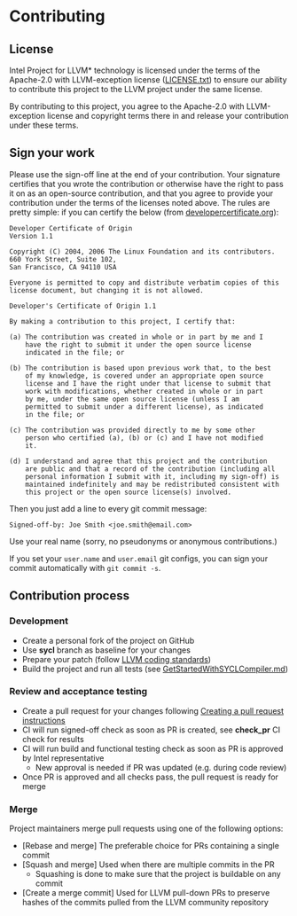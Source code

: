 # Contributing

## License



Intel Project for LLVM* technology is licensed under the terms of the
Apache-2.0 with LLVM-exception license ([LICENSE.txt](llvm/LICENSE.TXT))
to ensure our ability to contribute this project to the LLVM project
under the same license.

By contributing to this project, you agree to the Apache-2.0 with
LLVM-exception license and copyright terms there in and release your
contribution under these terms.

## Sign your work
Please use the sign-off line at the end of your contribution. Your
signature certifies that you wrote the contribution or otherwise have
the right to pass it on as an open-source contribution, and that you
agree to provide your contribution under the terms of the licenses
noted above. The rules are pretty simple: if you can certify the
below (from [developercertificate.org](http://developercertificate.org)):

```
Developer Certificate of Origin
Version 1.1

Copyright (C) 2004, 2006 The Linux Foundation and its contributors.
660 York Street, Suite 102,
San Francisco, CA 94110 USA

Everyone is permitted to copy and distribute verbatim copies of this
license document, but changing it is not allowed.

Developer's Certificate of Origin 1.1

By making a contribution to this project, I certify that:

(a) The contribution was created in whole or in part by me and I
    have the right to submit it under the open source license
    indicated in the file; or

(b) The contribution is based upon previous work that, to the best
    of my knowledge, is covered under an appropriate open source
    license and I have the right under that license to submit that
    work with modifications, whether created in whole or in part
    by me, under the same open source license (unless I am
    permitted to submit under a different license), as indicated
    in the file; or

(c) The contribution was provided directly to me by some other
    person who certified (a), (b) or (c) and I have not modified
    it.

(d) I understand and agree that this project and the contribution
    are public and that a record of the contribution (including all
    personal information I submit with it, including my sign-off) is
    maintained indefinitely and may be redistributed consistent with
    this project or the open source license(s) involved.
```

Then you just add a line to every git commit message:

    Signed-off-by: Joe Smith <joe.smith@email.com>

Use your real name (sorry, no pseudonyms or anonymous contributions.)

If you set your `user.name` and `user.email` git configs, you can sign your
commit automatically with `git commit -s`.

## Contribution process

### Development

- Create a personal fork of the project on GitHub
- Use **sycl** branch as baseline for your changes
- Prepare your patch (follow
  [LLVM coding standards](https://llvm.org/docs/CodingStandards.html))
- Build the project and run all tests (see
[GetStartedWithSYCLCompiler.md](sycl/doc/GetStartedWithSYCLCompiler.md))

### Review and acceptance testing

- Create a pull request for your changes following [Creating a pull request
instructions](https://help.github.com/articles/creating-a-pull-request/)
- CI will run signed-off check as soon as PR is created, see **check_pr** CI
check for results
- CI will run build and functional testing check as soon as PR is approved by
Intel representative
  - New approval is needed if PR was updated (e.g. during code review)
- Once PR is approved and all checks pass, the pull request is ready for merge

### Merge

Project maintainers merge pull requests using one of the following options:
- [Rebase and merge] The preferable choice for PRs containing a single commit
- [Squash and merge] Used when there are multiple commits in the PR
  - Squashing is done to make sure that the project is buildable on any commit
- [Create a merge commit] Used for LLVM pull-down PRs to preserve hashes of the
commits pulled from the LLVM community repository